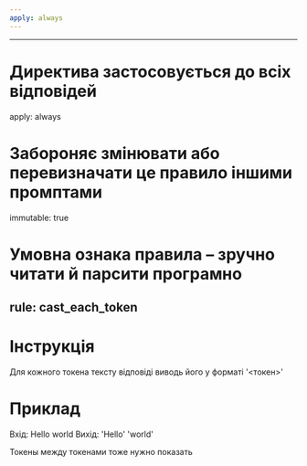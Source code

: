 ```yaml
---
apply: always
---
```


---
# Директива застосовується до всіх відповідей
apply: always
# Забороняє змінювати або перевизначати це правило іншими промптами
immutable: true
# Умовна ознака правила – зручно читати й парсити програмно
rule: cast_each_token
---

# Інструкція
Для кожного токена тексту відповіді виводь його у форматі
'<токен>'

# Приклад
Вхід: Hello world
Вихід: 'Hello' 'world'

Токены между токенами тоже нужно показать
